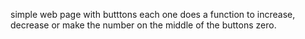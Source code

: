 simple web page with butttons each one does a function to increase, decrease or make the number on the middle of the buttons zero.
